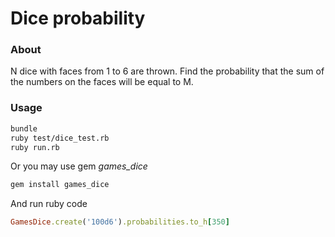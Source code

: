 # Dice probability
### About
N dice with faces from 1 to 6 are thrown. Find the probability that the sum of the numbers on the faces will be equal to M.
### Usage
```sh
bundle
ruby test/dice_test.rb
ruby run.rb
```
Or you may use gem *games_dice*
```sh
gem install games_dice
```
And run ruby code
```ruby
GamesDice.create('100d6').probabilities.to_h[350]
```

